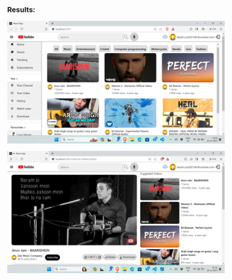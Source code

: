 
### Results:

![Home Page](Home-page.png?raw=true "Home page")

![Video Page](Video-page.png?raw=true "Video page")
